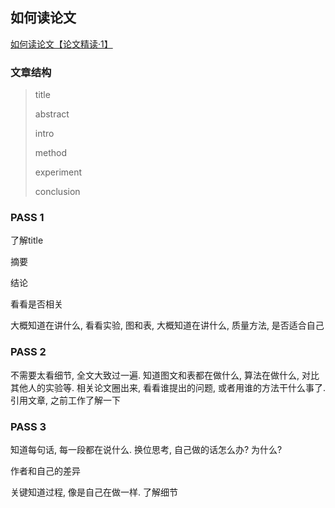 ## 如何读论文

[如何读论文【论文精读·1】](https://www.bilibili.com/video/BV1H44y1t75x?spm_id_from=333.1387.homepage.video_card.click)

### 文章结构

>title
>
>abstract
>
>intro
>
>method
>
>experiment
>
>conclusion

### PASS 1

了解title

摘要

结论

看看是否相关

大概知道在讲什么, 看看实验, 图和表, 大概知道在讲什么, 质量方法, 是否适合自己



### PASS 2

不需要太看细节, 全文大致过一遍. 知道图文和表都在做什么, 算法在做什么, 对比其他人的实验等. 相关论文圈出来, 看看谁提出的问题, 或者用谁的方法干什么事了. 引用文章, 之前工作了解一下



### PASS 3

知道每句话, 每一段都在说什么. 换位思考, 自己做的话怎么办? 为什么?

作者和自己的差异

关键知道过程, 像是自己在做一样. 了解细节

